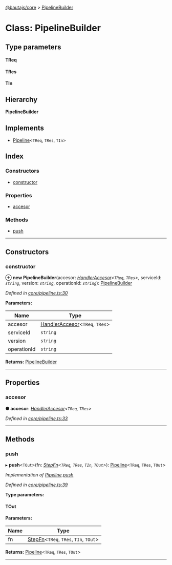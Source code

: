 [@bautajs/core](../README.md) > [PipelineBuilder](../classes/pipelinebuilder.md)

# Class: PipelineBuilder

## Type parameters
#### TReq 
#### TRes 
#### TIn 
## Hierarchy

**PipelineBuilder**

## Implements

* [Pipeline](../interfaces/pipeline.md)<`TReq`, `TRes`, `TIn`>

## Index

### Constructors

* [constructor](pipelinebuilder.md#constructor)

### Properties

* [accesor](pipelinebuilder.md#accesor)

### Methods

* [push](pipelinebuilder.md#push)

---

## Constructors

<a id="constructor"></a>

###  constructor

⊕ **new PipelineBuilder**(accesor: *[HandlerAccesor](../interfaces/handleraccesor.md)<`TReq`, `TRes`>*, serviceId: *`string`*, version: *`string`*, operationId: *`string`*): [PipelineBuilder](pipelinebuilder.md)

*Defined in [core/pipeline.ts:30](https://github.axa.com/Digital/bauta-nodejs/blob/9b864df/packages/bautajs/src/core/pipeline.ts#L30)*

**Parameters:**

| Name | Type |
| ------ | ------ |
| accesor | [HandlerAccesor](../interfaces/handleraccesor.md)<`TReq`, `TRes`> |
| serviceId | `string` |
| version | `string` |
| operationId | `string` |

**Returns:** [PipelineBuilder](pipelinebuilder.md)

___

## Properties

<a id="accesor"></a>

###  accesor

**● accesor**: *[HandlerAccesor](../interfaces/handleraccesor.md)<`TReq`, `TRes`>*

*Defined in [core/pipeline.ts:33](https://github.axa.com/Digital/bauta-nodejs/blob/9b864df/packages/bautajs/src/core/pipeline.ts#L33)*

___

## Methods

<a id="push"></a>

###  push

▸ **push**<`TOut`>(fn: *[StepFn](../#stepfn)<`TReq`, `TRes`, `TIn`, `TOut`>*): [Pipeline](../interfaces/pipeline.md)<`TReq`, `TRes`, `TOut`>

*Implementation of [Pipeline](../interfaces/pipeline.md).[push](../interfaces/pipeline.md#push)*

*Defined in [core/pipeline.ts:39](https://github.axa.com/Digital/bauta-nodejs/blob/9b864df/packages/bautajs/src/core/pipeline.ts#L39)*

**Type parameters:**

#### TOut 
**Parameters:**

| Name | Type |
| ------ | ------ |
| fn | [StepFn](../#stepfn)<`TReq`, `TRes`, `TIn`, `TOut`> |

**Returns:** [Pipeline](../interfaces/pipeline.md)<`TReq`, `TRes`, `TOut`>

___

